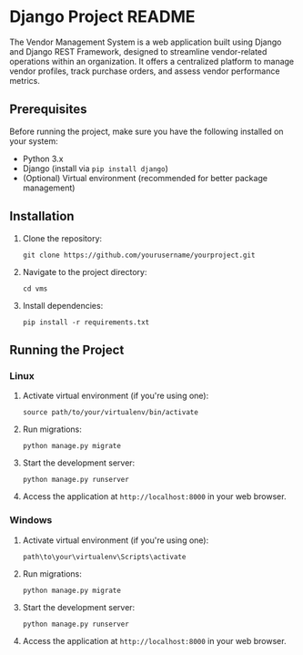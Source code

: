 # Django Project README

The Vendor Management System is a web application built using Django and Django REST Framework, designed to streamline vendor-related operations within an organization. It offers a centralized platform to manage vendor profiles, track purchase orders, and assess vendor performance metrics.

## Prerequisites

Before running the project, make sure you have the following installed on your system:
- Python 3.x
- Django (install via `pip install django`)
- (Optional) Virtual environment (recommended for better package management)

## Installation

1. Clone the repository:

    ```
    git clone https://github.com/yourusername/yourproject.git
    ```

2. Navigate to the project directory:

    ```
    cd vms
    ```

3. Install dependencies:

    ```
    pip install -r requirements.txt
    ```


## Running the Project

### Linux

1. Activate virtual environment (if you're using one):

    ```
    source path/to/your/virtualenv/bin/activate
    ```

2. Run migrations:

    ```
    python manage.py migrate
    ```

3. Start the development server:

    ```
    python manage.py runserver
    ```

4. Access the application at `http://localhost:8000` in your web browser.

### Windows

1. Activate virtual environment (if you're using one):

    ```
    path\to\your\virtualenv\Scripts\activate
    ```

2. Run migrations:

    ```
    python manage.py migrate
    ```

3. Start the development server:

    ```
    python manage.py runserver
    ```

4. Access the application at `http://localhost:8000` in your web browser.



